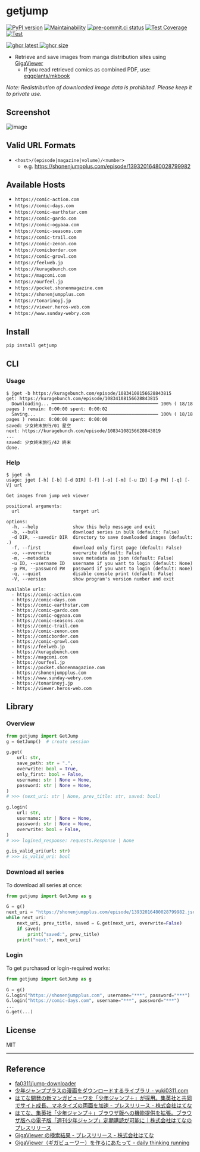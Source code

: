 # getjump

[![PyPI version](
  <https://badge.fury.io/py/getjump.svg>
  )](
  <https://badge.fury.io/py/getjump>
) [![Maintainability](
  <https://api.codeclimate.com/v1/badges/8d8c16d52b49885dad8c/maintainability>
  )](
  <https://codeclimate.com/github/eggplants/getjump/maintainability>
) [![pre-commit.ci status](
  <https://results.pre-commit.ci/badge/github/eggplants/getjump/master.svg>
  )](
  <https://results.pre-commit.ci/latest/github/eggplants/getjump/master>
) [![Test Coverage](
  <https://api.codeclimate.com/v1/badges/8d8c16d52b49885dad8c/test_coverage>
  )](
  <https://codeclimate.com/github/eggplants/getjump/test_coverage>
) [![Test](
  <https://github.com/eggplants/getjump/actions/workflows/test.yml/badge.svg>
  )](
  <https://github.com/eggplants/getjump/actions/workflows/test.yml>
)

[![ghcr latest](
  <https://ghcr-badge.egpl.dev/eggplants/getjump/latest_tag?trim=major&label=latest>
 ) ![ghcr size](
  <https://ghcr-badge.egpl.dev/eggplants/getjump/size>
)](
  <https://github.com/eggplants/getjump/pkgs/container/getjump>
)

- Retrieve and save images from manga distribution sites using [GigaViewer](https://hatena.co.jp/solutions/gigaviewer)
  - If you read retrieved comics as combined PDF, use: [eggplants/mkbook](https://github.com/eggplants/mkbook)

_Note: Redistribution of downloaded image data is prohibited. Please keep it to private use._

## Screenshot

![image](https://user-images.githubusercontent.com/42153744/175097993-c6a2e162-50ea-41d4-9590-19a09a61e053.png)

## Valid URL Formats

- `<host>/(episode|magazine|volume)/<number>`
  - e.g. <https://shonenjumpplus.com/episode/13932016480028799982>

## Available Hosts

- `https://comic-action.com`
- `https://comic-days.com`
- `https://comic-earthstar.com`
- `https://comic-gardo.com`
- `https://comic-ogyaaa.com`
- `https://comic-seasons.com`
- `https://comic-trail.com`
- `https://comic-zenon.com`
- `https://comicborder.com`
- `https://comic-growl.com`
- `https://feelweb.jp`
- `https://kuragebunch.com`
- `https://magcomi.com`
- `https://ourfeel.jp`
- `https://pocket.shonenmagazine.com`
- `https://shonenjumpplus.com`
- `https://tonarinoyj.jp`
- `https://viewer.heros-web.com`
- `https://www.sunday-webry.com`

## Install

```bash
pip install getjump
```

## CLI

### Usage

```shellsession
$ jget -b https://kuragebunch.com/episode/10834108156628843815
get: https://kuragebunch.com/episode/10834108156628843815
  Downloading... ━━━━━━━━━━━━━━━━━━━━━━━━━━━━━━━━━━━━━━━━ 100% ( 18/18 pages ) remain: 0:00:00 spent: 0:00:02
  Saving...      ━━━━━━━━━━━━━━━━━━━━━━━━━━━━━━━━━━━━━━━━ 100% ( 18/18 pages ) remain: 0:00:00 spent: 0:00:00
saved: 少女終末旅行/01 星空
next: https://kuragebunch.com/episode/10834108156628843819
...
saved: 少女終末旅行/42 終末
done.
```

### Help

```shellsession
$ jget -h
usage: jget [-h] [-b] [-d DIR] [-f] [-o] [-m] [-u ID] [-p PW] [-q] [-V] url

Get images from jump web viewer

positional arguments:
  url                    target url

options:
  -h, --help             show this help message and exit
  -b, --bulk             download series in bulk (default: False)
  -d DIR, --savedir DIR  directory to save downloaded images (default: .)
  -f, --first            download only first page (default: False)
  -o, --overwrite        overwrite (default: False)
  -m, --metadata         save metadata as json (default: False)
  -u ID, --username ID   username if you want to login (default: None)
  -p PW, --password PW   password if you want to login (default: None)
  -q, --quiet            disable console print (default: False)
  -V, --version          show program's version number and exit

available urls:
  - https://comic-action.com
  - https://comic-days.com
  - https://comic-earthstar.com
  - https://comic-gardo.com
  - https://comic-ogyaaa.com
  - https://comic-seasons.com
  - https://comic-trail.com
  - https://comic-zenon.com
  - https://comicborder.com
  - https://comic-growl.com
  - https://feelweb.jp
  - https://kuragebunch.com
  - https://magcomi.com
  - https://ourfeel.jp
  - https://pocket.shonenmagazine.com
  - https://shonenjumpplus.com
  - https://www.sunday-webry.com
  - https://tonarinoyj.jp
  - https://viewer.heros-web.com
```

## Library

### Overview

```python
from getjump import GetJump
g = GetJump()  # create session

g.get(
    url: str,
    save_path: str = ".",
    overwrite: bool = True,
    only_first: bool = False,
    username: str | None = None,
    password: str | None = None,
)
# >>> (next_uri: str | None, prev_title: str, saved: bool)

g.login(
    url: str,
    username: str | None = None,
    password: str | None = None,
    overwrite: bool = False,
)
# >>> logined_response: requests.Response | None

g.is_valid_uri(url: str)
# >>> is_valid_uri: bool
```

### Download all series

To download all series at once:

```python
from getjump import GetJump as g

G = g()
next_uri = "https://shonenjumpplus.com/episode/13932016480028799982.json"
while next_uri:
    next_uri, prev_title, saved = G.get(next_uri, overwrite=False)
    if saved:
        print("saved:", prev_title)
    print("next:", next_uri)
```

### Login

To get purchased or login-required works:

```python
from getjump import GetJump as g

G = g()
G.login("https://shonenjumpplus.com", username="***", password="***")
G.login("https://comic-days.com", username="***", password="***")
...
G.get(...)
```

## License

MIT

---

## Reference

- [fa0311/jump-downloader](https://github.com/fa0311/jump-downloader)
- [少年ジャンププラスの漫画をダウンロードするライブラリ - yuki0311.com](https://blog.yuki0311.com/jumppuls_downloader/)
- [はてな開発の新マンガビューワを「少年ジャンプ＋」が採用。集英社と共同でサイト成長、マネタイズの両面を加速 - プレスリリース - 株式会社はてな](https://hatenacorp.jp/press/release/entry/2017/01/18/113000)
- [はてな、集英社「少年ジャンプ＋」ブラウザ版への機能提供を拡張。ブラウザ版への電子版「週刊少年ジャンプ」定期購読が可能に｜株式会社はてなのプレスリリース](https://prtimes.jp/main/html/rd/p/000000078.000006510.html)
- [GigaViewer の検索結果 - プレスリリース - 株式会社はてな](https://hatenacorp.jp/press/release/search?q=GigaViewer)
- [GigaViewer（ギガビューワー）を作るにあたって - daily thinking running](https://jusei.hatenablog.com/entry/2018/01/09/172026)
